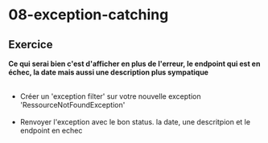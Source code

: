 <!-- .slide: class="exercice"-->
# 08-exception-catching
## Exercice
**Ce qui serai bien c'est d'afficher en plus de l'erreur, le endpoint qui est en échec, la date  mais aussi une description plus sympatique**<br><br>

- Créer un 'exception filter' sur votre nouvelle exception 'RessourceNotFoundException' <br><br>
- Renvoyer l'exception avec le bon status. la date, une descritpion et le endpoint en echec<br><br>



